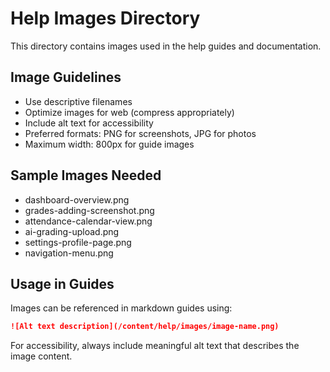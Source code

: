 # Help Images Directory

This directory contains images used in the help guides and documentation.

## Image Guidelines

- Use descriptive filenames
- Optimize images for web (compress appropriately)
- Include alt text for accessibility
- Preferred formats: PNG for screenshots, JPG for photos
- Maximum width: 800px for guide images

## Sample Images Needed

- dashboard-overview.png
- grades-adding-screenshot.png
- attendance-calendar-view.png
- ai-grading-upload.png
- settings-profile-page.png
- navigation-menu.png

## Usage in Guides

Images can be referenced in markdown guides using:
```markdown
![Alt text description](/content/help/images/image-name.png)
```

For accessibility, always include meaningful alt text that describes the image content.